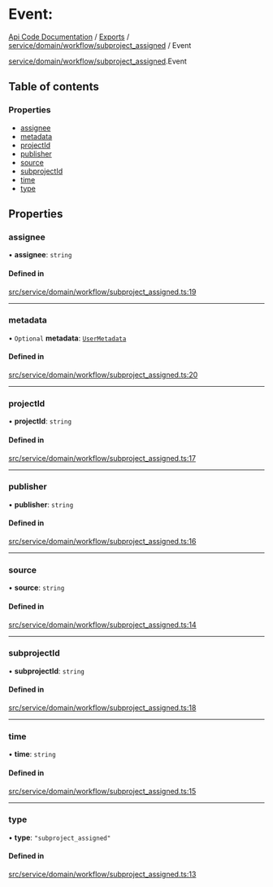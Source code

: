 # Event: 
 
[Api Code Documentation](../README.md) / [Exports](../modules.md) / [service/domain/workflow/subproject\_assigned](../modules/service_domain_workflow_subproject_assigned.md) / Event

[service/domain/workflow/subproject\_assigned](../modules/service_domain_workflow_subproject_assigned.md).Event

## Table of contents

### Properties

- [assignee](service_domain_workflow_subproject_assigned.Event.md#assignee)
- [metadata](service_domain_workflow_subproject_assigned.Event.md#metadata)
- [projectId](service_domain_workflow_subproject_assigned.Event.md#projectid)
- [publisher](service_domain_workflow_subproject_assigned.Event.md#publisher)
- [source](service_domain_workflow_subproject_assigned.Event.md#source)
- [subprojectId](service_domain_workflow_subproject_assigned.Event.md#subprojectid)
- [time](service_domain_workflow_subproject_assigned.Event.md#time)
- [type](service_domain_workflow_subproject_assigned.Event.md#type)

## Properties

### assignee

• **assignee**: `string`

#### Defined in

[src/service/domain/workflow/subproject_assigned.ts:19](https://github.com/openkfw/TruBudget/blob/965031f/api/src/service/domain/workflow/subproject_assigned.ts#L19)

___

### metadata

• `Optional` **metadata**: [`UserMetadata`](../modules/service_domain_metadata.md#usermetadata)

#### Defined in

[src/service/domain/workflow/subproject_assigned.ts:20](https://github.com/openkfw/TruBudget/blob/965031f/api/src/service/domain/workflow/subproject_assigned.ts#L20)

___

### projectId

• **projectId**: `string`

#### Defined in

[src/service/domain/workflow/subproject_assigned.ts:17](https://github.com/openkfw/TruBudget/blob/965031f/api/src/service/domain/workflow/subproject_assigned.ts#L17)

___

### publisher

• **publisher**: `string`

#### Defined in

[src/service/domain/workflow/subproject_assigned.ts:16](https://github.com/openkfw/TruBudget/blob/965031f/api/src/service/domain/workflow/subproject_assigned.ts#L16)

___

### source

• **source**: `string`

#### Defined in

[src/service/domain/workflow/subproject_assigned.ts:14](https://github.com/openkfw/TruBudget/blob/965031f/api/src/service/domain/workflow/subproject_assigned.ts#L14)

___

### subprojectId

• **subprojectId**: `string`

#### Defined in

[src/service/domain/workflow/subproject_assigned.ts:18](https://github.com/openkfw/TruBudget/blob/965031f/api/src/service/domain/workflow/subproject_assigned.ts#L18)

___

### time

• **time**: `string`

#### Defined in

[src/service/domain/workflow/subproject_assigned.ts:15](https://github.com/openkfw/TruBudget/blob/965031f/api/src/service/domain/workflow/subproject_assigned.ts#L15)

___

### type

• **type**: ``"subproject_assigned"``

#### Defined in

[src/service/domain/workflow/subproject_assigned.ts:13](https://github.com/openkfw/TruBudget/blob/965031f/api/src/service/domain/workflow/subproject_assigned.ts#L13)
